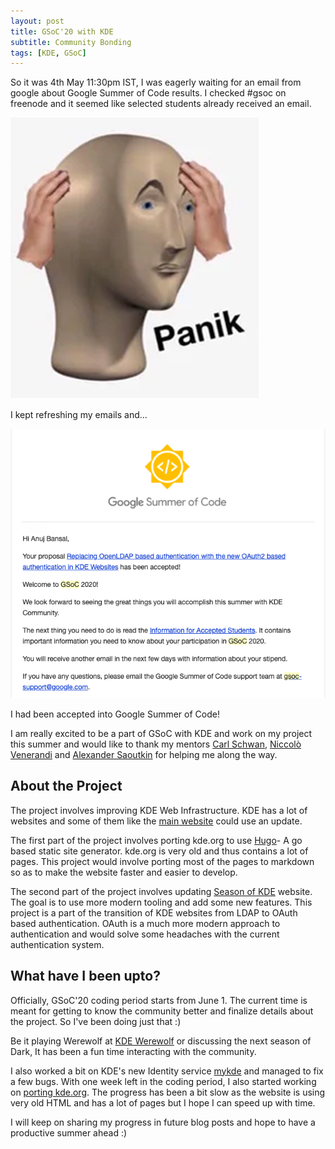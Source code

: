 ```yaml
---
layout: post
title: GSoC'20 with KDE
subtitle: Community Bonding
tags: [KDE, GSoC]
---
```


So it was 4th May 11:30pm IST, I was eagerly waiting for an email from google about Google Summer of Code results. I checked #gsoc on freenode and it seemed like selected students already received an email.

<img src="/img/panik.jpg" class="img-responsive center-block" alt="Panik meme">

I kept refreshing my emails and... 

<img src="/img/gsoc.png" class="img-responsive center-block" alt="GSoC Acceptance Email">

I had been accepted into Google Summer of Code!

I am really excited to be a part of GSoC with KDE and work on my project this summer and would like to thank my mentors [Carl Schwan](https://carlschwan.eu/), [Niccolò Venerandi](https://niccolo.venerandi.com/) and [Alexander Saoutkin](https://invent.kde.org/asaoutkin) for helping me along the way.

## About the Project
The project involves improving KDE Web Infrastructure. KDE has a lot of websites and some of them like the [main website](https://kde.org) could use an update. 

The first part of the project involves porting kde.org to use [Hugo](https://gohugo.io/)- A go based static site generator. 
kde.org is very old and thus contains a lot of pages. This project would involve porting most of the pages to markdown so as to make the website faster and easier to develop.

The second part of the project involves updating [Season of KDE](https://season.kde.org) website. The goal is to use more modern tooling and add some new features. This project is a part of the transition of KDE websites from LDAP to OAuth based authentication. OAuth is a much more modern approach to authentication and would solve some headaches with the current authentication system.

## What have I been upto?

Officially, GSoC'20 coding period starts from June 1. The current time is meant for getting to know the community better and finalize details about the project. So I've been doing just that :)

Be it playing Werewolf at [KDE Werewolf](https://t.me/kdewerewolf) or discussing the next season of Dark, It has been a fun time interacting with the community. 

I also worked a bit on KDE's new Identity service [mykde](https://gallien.kde.org) and managed to fix a few bugs. With one week left in the coding period, I also started working on [porting kde.org](https://invent.kde.org/websites/kde-org/-/tree/hugo). The progress has been a bit slow as the website is using very old HTML and has a lot of pages but I hope I can speed up with time.



I will keep on sharing my progress in future blog posts and hope to have a productive summer ahead :)








